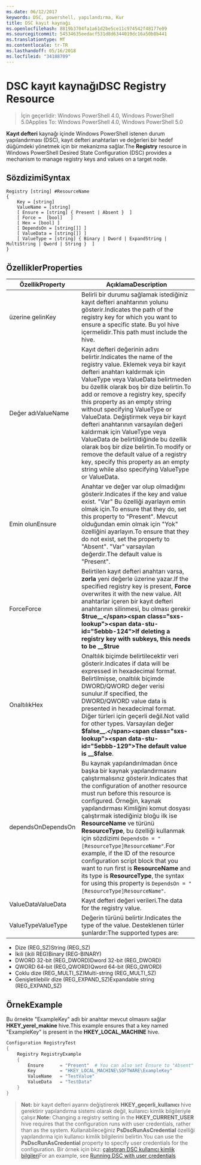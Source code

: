 ```yaml
---
ms.date: 06/12/2017
keywords: DSC, powershell, yapılandırma, Kur
title: DSC kayıt kaynağı
ms.openlocfilehash: 8819b3704fa1a61d2be5ce11c974542f48177e09
ms.sourcegitcommit: 54534635eedacf531d8d6344019dc16a50b8b441
ms.translationtype: MT
ms.contentlocale: tr-TR
ms.lasthandoff: 05/16/2018
ms.locfileid: "34188709"
---
```

# <a name="dsc-registry-resource"></a><span data-ttu-id="5ebbb-103">DSC kayıt kaynağı</span><span class="sxs-lookup"><span data-stu-id="5ebbb-103">DSC Registry Resource</span></span>

> <span data-ttu-id="5ebbb-104">İçin geçerlidir: Windows PowerShell 4.0, Windows PowerShell 5.0</span><span class="sxs-lookup"><span data-stu-id="5ebbb-104">Applies To: Windows PowerShell 4.0, Windows PowerShell 5.0</span></span>

<span data-ttu-id="5ebbb-105">**Kayıt defteri** kaynağı içinde Windows PowerShell istenen durum yapılandırması (DSC), kayıt defteri anahtarları ve değerleri bir hedef düğümdeki yönetmek için bir mekanizma sağlar.</span><span class="sxs-lookup"><span data-stu-id="5ebbb-105">The **Registry** resource in Windows PowerShell Desired State Configuration (DSC) provides a mechanism to manage registry keys and values on a target node.</span></span>

## <a name="syntax"></a><span data-ttu-id="5ebbb-106">Sözdizimi</span><span class="sxs-lookup"><span data-stu-id="5ebbb-106">Syntax</span></span>

```
Registry [string] #ResourceName
{
    Key = [string]
    ValueName = [string]
    [ Ensure = [string] { Present | Absent }  ]
    [ Force =  [bool]   ]
    [ Hex = [bool] ]
    [ DependsOn = [string[]] ]
    [ ValueData = [string[]] ]
    [ ValueType = [string] { Binary | Dword | ExpandString | MultiString | Qword | String }  ]
}
```

## <a name="properties"></a><span data-ttu-id="5ebbb-107">Özellikler</span><span class="sxs-lookup"><span data-stu-id="5ebbb-107">Properties</span></span>
|  <span data-ttu-id="5ebbb-108">Özellik</span><span class="sxs-lookup"><span data-stu-id="5ebbb-108">Property</span></span>  |  <span data-ttu-id="5ebbb-109">Açıklama</span><span class="sxs-lookup"><span data-stu-id="5ebbb-109">Description</span></span>   |
|---|---|
| <span data-ttu-id="5ebbb-110">üzerine gelin</span><span class="sxs-lookup"><span data-stu-id="5ebbb-110">Key</span></span>| <span data-ttu-id="5ebbb-111">Belirli bir durumu sağlamak istediğiniz kayıt defteri anahtarının yolunu gösterir.</span><span class="sxs-lookup"><span data-stu-id="5ebbb-111">Indicates the path of the registry key for which you want to ensure a specific state.</span></span> <span data-ttu-id="5ebbb-112">Bu yol hive içermelidir.</span><span class="sxs-lookup"><span data-stu-id="5ebbb-112">This path must include the hive.</span></span>|
| <span data-ttu-id="5ebbb-113">Değer adı</span><span class="sxs-lookup"><span data-stu-id="5ebbb-113">ValueName</span></span>| <span data-ttu-id="5ebbb-114">Kayıt defteri değerinin adını belirtir.</span><span class="sxs-lookup"><span data-stu-id="5ebbb-114">Indicates the name of the registry value.</span></span> <span data-ttu-id="5ebbb-115">Eklemek veya bir kayıt defteri anahtarı kaldırmak için ValueType veya ValueData belirtmeden bu özellik olarak boş bir dize belirtin.</span><span class="sxs-lookup"><span data-stu-id="5ebbb-115">To add or remove a registry key, specify this property as an empty string without specifying ValueType or ValueData.</span></span> <span data-ttu-id="5ebbb-116">Değiştirmek veya bir kayıt defteri anahtarının varsayılan değeri kaldırmak için ValueType veya ValueData de belirtildiğinde bu özellik olarak boş bir dize belirtin.</span><span class="sxs-lookup"><span data-stu-id="5ebbb-116">To modify or remove the default value of a registry key, specify this property as an empty string while also specifying ValueType or ValueData.</span></span>|
| <span data-ttu-id="5ebbb-117">Emin olun</span><span class="sxs-lookup"><span data-stu-id="5ebbb-117">Ensure</span></span>| <span data-ttu-id="5ebbb-118">Anahtar ve değer var olup olmadığını gösterir.</span><span class="sxs-lookup"><span data-stu-id="5ebbb-118">Indicates if the key and value exist.</span></span> <span data-ttu-id="5ebbb-119">"Var" Bu özelliği ayarlayın emin olmak için.</span><span class="sxs-lookup"><span data-stu-id="5ebbb-119">To ensure that they do, set this property to "Present".</span></span> <span data-ttu-id="5ebbb-120">Mevcut olduğundan emin olmak için "Yok" özelliğini ayarlayın.</span><span class="sxs-lookup"><span data-stu-id="5ebbb-120">To ensure that they do not exist, set the property to "Absent".</span></span> <span data-ttu-id="5ebbb-121">"Var" varsayılan değerdir.</span><span class="sxs-lookup"><span data-stu-id="5ebbb-121">The default value is "Present".</span></span>|
| <span data-ttu-id="5ebbb-122">Force</span><span class="sxs-lookup"><span data-stu-id="5ebbb-122">Force</span></span>| <span data-ttu-id="5ebbb-123">Belirtilen kayıt defteri anahtarı varsa, __zorla__ yeni değerle üzerine yazar.</span><span class="sxs-lookup"><span data-stu-id="5ebbb-123">If the specified registry key is present, __Force__ overwrites it with the new value.</span></span> <span data-ttu-id="5ebbb-124">Alt anahtarlar içeren bir kayıt defteri anahtarının silinmesi, bu olması gerekir __$true__</span><span class="sxs-lookup"><span data-stu-id="5ebbb-124">If deleting a registry key with subkeys, this needs to be __$true__</span></span>|
| <span data-ttu-id="5ebbb-125">Onaltılık</span><span class="sxs-lookup"><span data-stu-id="5ebbb-125">Hex</span></span>| <span data-ttu-id="5ebbb-126">Onaltılık biçimde belirtilecektir veri gösterir.</span><span class="sxs-lookup"><span data-stu-id="5ebbb-126">Indicates if data will be expressed in hexadecimal format.</span></span> <span data-ttu-id="5ebbb-127">Belirtilmişse, onaltılık biçimde DWORD/QWORD değer verisi sunulur.</span><span class="sxs-lookup"><span data-stu-id="5ebbb-127">If specified, the DWORD/QWORD value data is presented in hexadecimal format.</span></span> <span data-ttu-id="5ebbb-128">Diğer türleri için geçerli değil.</span><span class="sxs-lookup"><span data-stu-id="5ebbb-128">Not valid for other types.</span></span> <span data-ttu-id="5ebbb-129">Varsayılan değer __$false__.</span><span class="sxs-lookup"><span data-stu-id="5ebbb-129">The default value is __$false__.</span></span>|
| <span data-ttu-id="5ebbb-130">dependsOn</span><span class="sxs-lookup"><span data-stu-id="5ebbb-130">DependsOn</span></span>| <span data-ttu-id="5ebbb-131">Bu kaynak yapılandırılmadan önce başka bir kaynak yapılandırmasını çalıştırmalısınız gösterir.</span><span class="sxs-lookup"><span data-stu-id="5ebbb-131">Indicates that the configuration of another resource must run before this resource is configured.</span></span> <span data-ttu-id="5ebbb-132">Örneğin, kaynak yapılandırması Kimliğini komut dosyası çalıştırmak istediğiniz bloğu ilk ise __ResourceName__ ve türünü __ResourceType__, bu özelliği kullanmak için sözdizimi `DependsOn = "[ResourceType]ResourceName"`.</span><span class="sxs-lookup"><span data-stu-id="5ebbb-132">For example, if the ID of the resource configuration script block that you want to run first is __ResourceName__ and its type is __ResourceType__, the syntax for using this property is `DependsOn = "[ResourceType]ResourceName"`.</span></span>|
| <span data-ttu-id="5ebbb-133">ValueData</span><span class="sxs-lookup"><span data-stu-id="5ebbb-133">ValueData</span></span>| <span data-ttu-id="5ebbb-134">Kayıt defteri değeri verileri.</span><span class="sxs-lookup"><span data-stu-id="5ebbb-134">The data for the registry value.</span></span>|
| <span data-ttu-id="5ebbb-135">ValueType</span><span class="sxs-lookup"><span data-stu-id="5ebbb-135">ValueType</span></span>| <span data-ttu-id="5ebbb-136">Değerin türünü belirtir.</span><span class="sxs-lookup"><span data-stu-id="5ebbb-136">Indicates the type of the value.</span></span> <span data-ttu-id="5ebbb-137">Desteklenen türler şunlardır:</span><span class="sxs-lookup"><span data-stu-id="5ebbb-137">The supported types are:</span></span>
<ul><li><span data-ttu-id="5ebbb-138">Dize (REG_SZ)</span><span class="sxs-lookup"><span data-stu-id="5ebbb-138">String (REG_SZ)</span></span></li>


<li><span data-ttu-id="5ebbb-139">İkili (ikili REG)</span><span class="sxs-lookup"><span data-stu-id="5ebbb-139">Binary (REG-BINARY)</span></span></li>


<li><span data-ttu-id="5ebbb-140">DWORD 32-bit (REG_DWORD)</span><span class="sxs-lookup"><span data-stu-id="5ebbb-140">Dword 32-bit (REG_DWORD)</span></span></li>


<li><span data-ttu-id="5ebbb-141">QWORD 64-bit (REG_QWORD)</span><span class="sxs-lookup"><span data-stu-id="5ebbb-141">Qword 64-bit (REG_QWORD)</span></span></li>


<li><span data-ttu-id="5ebbb-142">Çoklu dize (REG_MULTI_SZ)</span><span class="sxs-lookup"><span data-stu-id="5ebbb-142">Multi-string (REG_MULTI_SZ)</span></span></li>


<li><span data-ttu-id="5ebbb-143">Genişletilebilir dize (REG_EXPAND_SZ)</span><span class="sxs-lookup"><span data-stu-id="5ebbb-143">Expandable string (REG_EXPAND_SZ)</span></span></li></ul>

## <a name="example"></a><span data-ttu-id="5ebbb-144">Örnek</span><span class="sxs-lookup"><span data-stu-id="5ebbb-144">Example</span></span>
<span data-ttu-id="5ebbb-145">Bu örnekte "ExampleKey" adlı bir anahtar mevcut olmasını sağlar **HKEY\_yerel\_makine** hive.</span><span class="sxs-lookup"><span data-stu-id="5ebbb-145">This example ensures that a key named "ExampleKey" is present in the **HKEY\_LOCAL\_MACHINE** hive.</span></span>
```powershell
Configuration RegistryTest
{
    Registry RegistryExample
    {
        Ensure      = "Present"  # You can also set Ensure to "Absent"
        Key         = "HKEY_LOCAL_MACHINE\SOFTWARE\ExampleKey"
        ValueName   = "TestValue"
        ValueData   = "TestData"
    }
}
```

><span data-ttu-id="5ebbb-146">**Not:** bir kayıt defteri ayarını değiştirerek **HKEY\_geçerli\_kullanıcı** hive gerektirir yapılandırma sistemi olarak değil, kullanıcı kimlik bilgileriyle çalışır.</span><span class="sxs-lookup"><span data-stu-id="5ebbb-146">**Note:** Changing a registry setting in the **HKEY\_CURRENT\_USER** hive requires that the configuration runs with user credentials, rather than as the system.</span></span>
><span data-ttu-id="5ebbb-147">Kullanabileceğiniz **PsDscRunAsCredential** özelliği yapılandırma için kullanıcı kimlik bilgilerini belirtin.</span><span class="sxs-lookup"><span data-stu-id="5ebbb-147">You can use the **PsDscRunAsCredential** property to specify user credentials for the configuration.</span></span> <span data-ttu-id="5ebbb-148">Bir örnek için bkz: [çalıştıran DSC kullanıcı kimlik bilgileri](runAsUser.md)</span><span class="sxs-lookup"><span data-stu-id="5ebbb-148">For an example, see [Running DSC with user credentials](runAsUser.md)</span></span>
